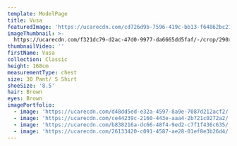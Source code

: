 ```yaml
---
template: ModelPage
title: Vusa
featuredImage: 'https://ucarecdn.com/cd726d9b-7596-419c-bb13-f64862bc21c3/'
imageThumbnail: >-
  https://ucarecdn.com/f321dc79-d2ac-47d0-9977-da6665dd5faf/-/crop/290x391/162,0/-/preview/
thumbnailVideo: ''
firstName: Vusa
collection: Classic
height: 168cm
measurementType: chest
size: 30 Pant/ S Shirt
shoeSize: '8.5'
hair: Brown
eyes: Brown
imagePortfolio:
  - image: 'https://ucarecdn.com/d48dd5ed-e32a-4597-8a9e-7087d212acf2/'
  - image: 'https://ucarecdn.com/ce44239c-2160-443e-aaa4-2b721c0272a2/'
  - image: 'https://ucarecdn.com/b838216a-dc66-48f4-9ed2-c7f1f436c635/'
  - image: 'https://ucarecdn.com/26133420-c091-4587-ae28-01ef8e3b26d4/'
---
```


